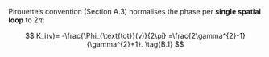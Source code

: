 Pirouette’s convention (Section A.3) normalises the phase per **single spatial loop** to $2\pi$:

$$
K_i(v)= -\frac{\Phi_{\text{tot}}(v)}{2\pi}
       =\frac{2\gamma^{2}-1}{\gamma^{2}+1}.
\tag{B.1}
$$